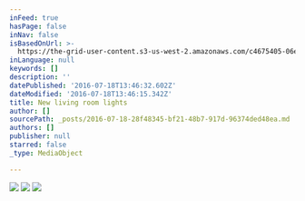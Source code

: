 ```yaml
---
inFeed: true
hasPage: false
inNav: false
isBasedOnUrl: >-
  https://the-grid-user-content.s3-us-west-2.amazonaws.com/c4675405-06e9-418f-a575-892a15196a76.jpg
inLanguage: null
keywords: []
description: ''
datePublished: '2016-07-18T13:46:32.602Z'
dateModified: '2016-07-18T13:46:15.342Z'
title: New living room lights
author: []
sourcePath: _posts/2016-07-18-28f48345-bf21-48b7-917d-96374ded48ea.md
authors: []
publisher: null
starred: false
_type: MediaObject

---
```

![](https://the-grid-user-content.s3-us-west-2.amazonaws.com/c4675405-06e9-418f-a575-892a15196a76.jpg)
![](https://the-grid-user-content.s3-us-west-2.amazonaws.com/c0e2f385-5818-44ae-93e7-bf10f4632fb7.jpg)
![](https://the-grid-user-content.s3-us-west-2.amazonaws.com/69f701a4-9919-43f7-89dc-0d2edadb68cd.jpg)